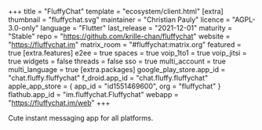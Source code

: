 +++
title = "FluffyChat"
template = "ecosystem/client.html"
[extra]
thumbnail = "fluffychat.svg"
maintainer = "Christian Pauly"
licence = "AGPL-3.0-only"
language = "Flutter"
last_release = "2021-12-01"
maturity = "Stable"
repo = "https://github.com/krille-chan/fluffychat"
website = "https://fluffychat.im"
matrix_room = "#fluffychat:matrix.org"
featured = true
[extra.features]
e2ee = true
spaces = true
voip_1to1 = true
voip_jitsi = true
widgets = false
threads = false
sso = true
multi_account = true
multi_language = true
[extra.packages]
google_play_store.app_id = "chat.fluffy.fluffychat"
f_droid.app_id = "chat.fluffy.fluffychat"
apple_app_store = { app_id = "id1551469600", org = "fluffychat" }
flathub.app_id = "im.fluffychat.Fluffychat"
webapp = "https://fluffychat.im/web"
+++

Cute instant messaging app for all platforms.
